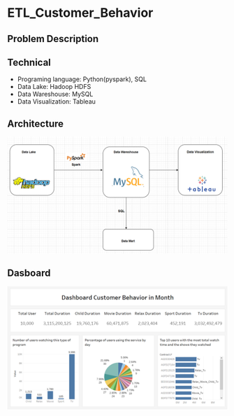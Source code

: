 # ETL_Customer_Behavior
## Problem Description
## Technical  
  - Programing language: Python(pyspark), SQL
  - Data Lake: Hadoop HDFS
  - Data Wareshouse: MySQL
  - Data Visualization: Tableau
## Architecture
![Architecture](image/Architecture.png)
## Dasboard
![Dashboard](image/Dashboard.png)
